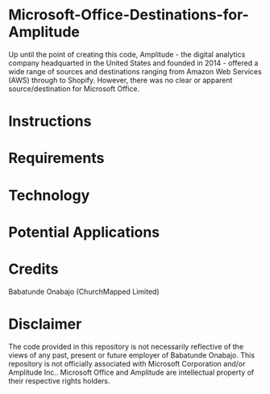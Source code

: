 # Microsoft-Office-Destinations-for-Amplitude
Up until the point of creating this code, Amplitude - the digital analytics company headquarted in the United States and founded in 2014 - offered a wide range of sources and destinations ranging from Amazon Web Services (AWS) through to Shopify. However, there was no clear or apparent source/destination for Microsoft Office.  

# Instructions

# Requirements

# Technology

# Potential Applications

# Credits
Babatunde Onabajo (ChurchMapped Limited)

# Disclaimer
The code provided in this repository is not necessarily reflective of the views of any past, present or future employer of Babatunde Onabajo. This repository is not officially associated with Microsoft Corporation and/or Amplitude Inc.. Microsoft Office and Amplitude are intellectual property of their respective rights holders. 
